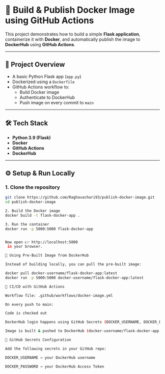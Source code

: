 # 🚀 Build & Publish Docker Image using GitHub Actions

This project demonstrates how to build a simple **Flask application**, containerize it with **Docker**, and automatically publish the image to **DockerHub** using **GitHub Actions**.

---

## 📌 Project Overview
- A basic Python Flask app (`app.py`)
- Dockerized using a `Dockerfile`
- GitHub Actions workflow to:
  - Build Docker image
  - Authenticate to DockerHub
  - Push image on every commit to `main`

---

## 🛠️ Tech Stack
- **Python 3.9 (Flask)**
- **Docker**
- **GitHub Actions**
- **DockerHub**

---

## ⚙️ Setup & Run Locally

### 1. Clone the repository
```bash
git clone https://github.com/Raghavachari93/publish-docker-image.git
cd publish-docker-image

2. Build the Docker image
docker build -t flask-docker-app .

3. Run the container
docker run -p 5000:5000 flask-docker-app


Now open 👉 http://localhost:5000
 in your browser.

🚀 Using Pre-Built Image from DockerHub

Instead of building locally, you can pull the pre-built image:

docker pull docker-username/flask-docker-app:latest
docker run -p 5000:5000 docker-username/flask-docker-app:latest

🔄 CI/CD with GitHub Actions

Workflow file: .github/workflows/docker-image.yml

On every push to main:

Code is checked out

DockerHub login happens using GitHub Secrets (DOCKER_USERNAME, DOCKER_PASSWORD)

Image is built & pushed to DockerHub (docker-username/flask-docker-app:latest)

🔑 GitHub Secrets Configuration

Add the following secrets in your GitHub repo:

DOCKER_USERNAME → your DockerHub username

DOCKER_PASSWORD → your DockerHub Access Token
